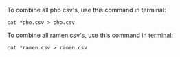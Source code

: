 To combine all pho csv's, use this command in terminal:

```
cat *pho.csv > pho.csv
```

To combine all ramen csv's, use this command in terminal:

```
cat *ramen.csv > ramen.csv
```

